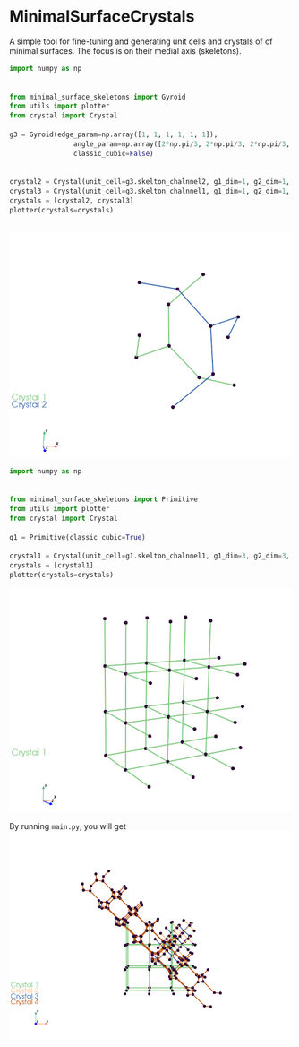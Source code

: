 # MinimalSurfaceCrystals
A simple tool for fine-tuning and generating unit cells and crystals of of minimal surfaces. The focus is on their medial axis (skeletons).

```python
import numpy as np


from minimal_surface_skeletons import Gyroid
from utils import plotter                                  
from crystal import Crystal

g3 = Gyroid(edge_param=np.array([1, 1, 1, 1, 1, 1]), 
                angle_param=np.array([2*np.pi/3, 2*np.pi/3, 2*np.pi/3, 2*np.pi/3, 2*np.pi/3]), 
                classic_cubic=False)
                  

crystal2 = Crystal(unit_cell=g3.skelton_chalnnel2, g1_dim=1, g2_dim=1, g3_dim=1)    
crystal3 = Crystal(unit_cell=g3.skelton_chalnnel1, g1_dim=1, g2_dim=1, g3_dim=1)
crystals = [crystal2, crystal3]
plotter(crystals=crystals)
    
```
![image](images/result_gyroid.png)


```python
import numpy as np


from minimal_surface_skeletons import Primitive
from utils import plotter                                  
from crystal import Crystal

g1 = Primitive(classic_cubic=True)

crystal1 = Crystal(unit_cell=g1.skelton_chalnnel1, g1_dim=3, g2_dim=3, g3_dim=2)
crystals = [crystal1]
plotter(crystals=crystals)    
```
![image](images/result_primitive.png)

By running ```main.py```, you will get
![image](images/result1.png)
